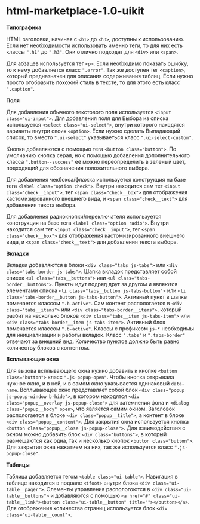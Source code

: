 # html-marketplace-1.0-uikit

**Типографика**

HTML заголовки, начиная с `<h1>` до `<h3>`, доступны к использованию. Если нет необходимости использовать именно
теги, то для них есть классы `".h1"` до `".h3"`. Они отлично подходят для `<div>` или `<span>`.

Для абзацев используется тег `<p>`. Если необходимо показать ошибку, то к нему добавляется класс `".error"`.
Так же доступен тег `<caption>`, который предназначен для описания содерживания таблиц. 
Если нужно просто отобразить похожий стиль в тексте,
то для этого есть класс `".caption"`.

**Поля**

Для добавления обычного текстового поля используется `<input class="ui-input">`.
Для добавления поля для Выбора из списка используется `<select class="ui-select">`, внутри которого находятся варианты внутри своих `<option>`. Если нужно
сделать Выпадающий список, то вместо `".ui-select"` указываеться класс `".ui-select-custom"`.

Кнопки добавляются с помощью тега `<button class="button">`. По умолчанию кнопка серая, но с помощью добавления дополнительного
класса `".button--success"` её можно переопределить в зеленый цвет, подходящий для обозначения положительного выбора.

Для добавления чекбокса/флажка используется конструкция на базе тега `<label class="option check">`. Внутри находится
сам тег `<input class="check__input">`, тег `<span class="check__box">` для отображения кастомизированного внешнего вида, и
`<span class="check__text">` для добавления текста выбора.

Для добавления радиокнопки/переключателя используется конструкция на базе тега `<label class="option radio">`. Внутри находится
сам тег `<input class="check__input">`, тег `<span class="check__box">` для отображения кастомизированного внешнего вида, и
`<span class="check__text">` для добавления текста выбора.

**Вкладки**

Вкладки добавляются в блоки `<div class="tabs js-tabs">` или `<div class="tabs-border js-tabs">`.
Шапка вкладок представляет собой список `<ul class="tabs__buttons">` или `<ul class="tabs-border__buttons">`.
Пункты идут подряд друг за другом и являются элементами списка `<li class="tabs__button js-tabs-button">` или
`<li class="tabs-border__button js-tabs-button">`. Активный пункт в шапке помечается классом `".b-active"`.
Сам контент распологается в `<div class="tabs__items">` или `<div class="tabs-border__items">`, который разбит на несколько блоков
`<div class="tabs__item js-tabs-item">` или `<div class="tabs-border__item js-tabs-item">`. Активный блок помечается классом `".b-active"`.
Классы с префиксом `js-*` необходимы для инициализации и работы вкладок. Класс `".tabs"` и `".tabs-border"` отвечают за внешний вид. Количество пунктов должно
быть равно количеству блоков с контентом.

**Всплывающие окна**

Для вызова всплывающего окна нужно добавить к кнопке `<button class="button">` класс `".js-popup-open"`. Чтобы кнопка открывала нужное окно, и в ней,
и в самом окно указывается одинаковый `data-name`.
Всплывающее окно представляет собой блок `<div class="popup js-popup-window b-hide">`, в котором находятся `<div class="popup__overlay js-popup-close">`
для затемнения фона и `<dialog class="popup__body" open>`, что является самим окном.
Заголовок распологается в блоке `<div class="popup__title">`, а контент в блоке `<div class="popup__content">`.
Для закрытия окна используется кнопка `<button class="popup__close js-popup-close">`.
Для взаимодействия с окном можно добавить блок `<div class="buttons">`, в который размещаются как одна, так и несколько кнопок `<button class="button">`.
Для закрытия окна нажатием на них, так же используется класс `".js-popup-close"`.

**Таблицы**

Таблица добавляется тегом `<table class="ui-table">`. Навигация в таблице находится в подвале `<tfoot>` внутри блока `<div class="ui-table__pager">`.
Элементы управления распологоются в `<div class="ui-table__buttons">` и добавляются с помощью `<a href="#" class="ui-table__link"><button class="ui-table__button" title=""></button></a>`.
Для отображения количества страниц используется блок `<div class="ui-table__count">`.